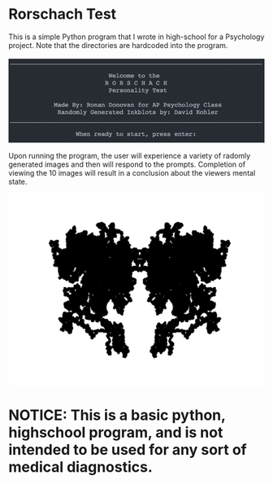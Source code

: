 # Rorschach Test

This is a simple Python program that I wrote in high-school for a Psychology project.
Note that the directories are hardcoded into the program. 

![Example Image](Images/readme_image.png)

Upon running the program, the user will experience a variety of radomly generated images and then will respond to the prompts. Completion of viewing the 10 images will result in a conclusion about the viewers mental state. 

![Rorschach Image](Images/Figure_8.png)

# NOTICE: This is a basic python, highschool program, and is not intended to be used for any sort of medical diagnostics.
